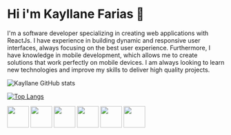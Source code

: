 # Hi i'm Kayllane Farias 👋

I'm a software developer specializing in creating web applications with ReactJs. I have experience in building dynamic and responsive user interfaces, always focusing on the best user experience. Furthermore, I have knowledge in mobile development, which allows me to create solutions that work perfectly on mobile devices. I am always looking to learn new technologies and improve my skills to deliver high quality projects.

![Kayllane GitHub stats](https://github-readme-stats.vercel.app/api?username=Aninimo&show_icons=true&theme=tokyonight)

[![Top Langs](https://github-readme-stats.vercel.app/api/top-langs/?username=Aninimo&layout=compact&theme=tokyonight)](https://github.com/Aninimo/github-readme-stats)

<div>
  <img src="https://cdn.jsdelivr.net/gh/devicons/devicon/icons/html5/html5-original.svg" width="50of" />
          
  <img src="https://cdn.jsdelivr.net/gh/devicons/devicon/icons/css3/css3-original.svg" width="50px"/>
         
  <img src="https://cdn.jsdelivr.net/gh/devicons/devicon/icons/javascript/javascript-original.svg" width="50px"/>       
  
  <img src="https://cdn.jsdelivr.net/gh/devicons/devicon/icons/react/react-original.svg" width="50px"/>

  <img src="https://cdn.jsdelivr.net/gh/devicons/devicon/icons/nodejs/nodejs-plain.svg" width="50px"/>
          
  <img src="https://cdn.jsdelivr.net/gh/devicons/devicon/icons/python/python-original.svg" width="50px"/>
          
</div>



